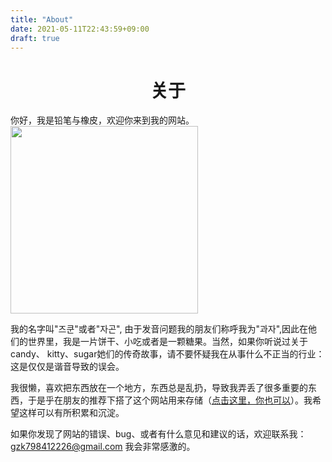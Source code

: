 ```yaml
---
title: "About"
date: 2021-05-11T22:43:59+09:00
draft: true
---
```

<h1 align = "center">关于</h1>
你好，我是铅笔与橡皮，欢迎你来到我的网站。

<img src=https://z3.ax1x.com/2021/08/12/fdKWUs.jpg width="300"/>


我的名字叫"즈쿤"或者"자곤", 由于发音问题我的朋友们称呼我为"과자",因此在他们的世界里，我是一片饼干、小吃或者是一颗糖果。当然，如果你听说过关于candy、
kitty、sugar她们的传奇故事，请不要怀疑我在从事什么不正当的行业：这是仅仅是谐音导致的误会。


我很懒，喜欢把东西放在一个地方，东西总是乱扔，导致我弄丢了很多重要的东西，于是乎在朋友的推荐下搭了这个网站用来存储（[点击这里，你也可以](http://52.15.162.233:8888/tech/vscode+hugo/)）。我希望这样可以有所积累和沉淀。

如果你发现了网站的错误、bug、或者有什么意见和建议的话，欢迎联系我：gzk798412226@gmail.com 我会非常感激的。
